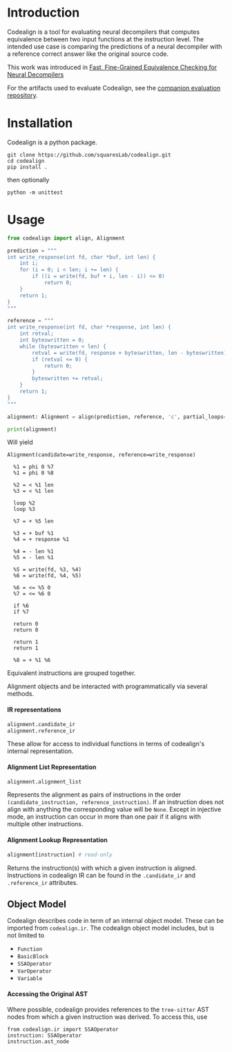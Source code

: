 # Introduction

Codealign is a tool for evaluating neural decompilers that computes equivalence between two input functions at the instruction level.
The intended use case is comparing the predictions of a neural decompiler with a reference correct answer like the original source code.

This work was introduced in [Fast, Fine-Grained Equivalence Checking for Neural Decompilers](https://arxiv.org/abs/2501.04811)

For the artifacts used to evaluate Codealign, see the [companion evaluation repository](https://github.com/squaresLab/codealigneval).

# Installation

Codealign is a python package.
```
git clone https://github.com/squaresLab/codealign.git
cd codealign
pip install .
```
then optionally
```
python -m unittest
```

# Usage

```python
from codealign import align, Alignment

prediction = """
int write_response(int fd, char *buf, int len) {
	int	i;
	for (i = 0; i < len; i += len) {
		if ((i = write(fd, buf + i, len - i)) <= 0)
			return 0;
	}
    return 1;
}
"""

reference = """
int write_response(int fd, char *response, int len) {
	int	retval;
	int	byteswritten = 0;
	while (byteswritten < len) {
		retval = write(fd, response + byteswritten, len - byteswritten);
		if (retval <= 0) {
			return 0;
		}
        byteswritten += retval;
	}
    return 1;
}
"""

alignment: Alignment = align(prediction, reference, 'c', partial_loops=True)

print(alignment)
```
Will yield
```
Alignment(candidate=write_response, reference=write_response)

  %1 = phi 0 %7
  %1 = phi 0 %8

  %2 = < %1 len
  %3 = < %1 len

  loop %2
  loop %3

  %7 = + %5 len

  %3 = + buf %1
  %4 = + response %1

  %4 = - len %1
  %5 = - len %1

  %5 = write(fd, %3, %4)
  %6 = write(fd, %4, %5)

  %6 = <= %5 0
  %7 = <= %6 0

  if %6
  if %7

  return 0
  return 0

  return 1
  return 1

  %8 = + %1 %6
```
Equivalent instructions are grouped together.

Alignment objects and be interacted with programmatically via several methods.
#### IR representations
```python
alignment.candidate_ir
alignment.reference_ir
```
These allow for access to individual functions in terms of codealign's internal representation.

#### Alignment List Representation
```python
alignment.alignment_list
```
Represents the alignment as pairs of instructions in the order `(candidate_instruction, reference_instruction)`.
If an instruction does not align with anything the corresponding value will be `None`.
Except in injective mode, an instruction can occur in more than one pair if it aligns with multiple other instructions.

#### Alignment Lookup Representation
```python
alignment[instruction] # read-only
```
Returns the instruction(s) with which a given instruction is aligned.
Instructions in codealign IR can be found in the `.candidate_ir` and `.reference_ir` attributes.


## Object Model

Codealign describes code in term of an internal object model.
These can be imported from `codealign.ir`.
The codealign object model includes, but is not limited to
- `Function`
- `BasicBlock`
- `SSAOperator`
- `VarOperator`
- `Variable`

#### Accessing the Original AST
Where possible, codealign provides references to the `tree-sitter` AST nodes from which a given instruction was derived.
To access this, use
```
from codealign.ir import SSAOperator
instruction: SSAOperator
instruction.ast_node
```


